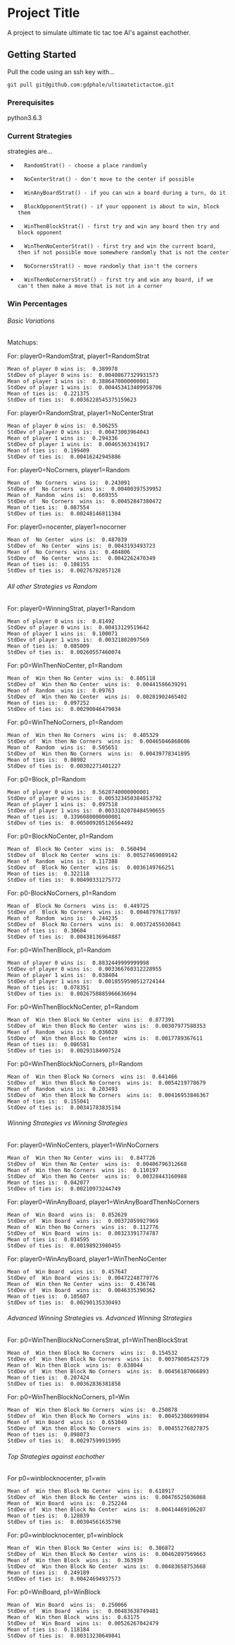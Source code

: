 # Project Title

A project to simulate ultimate tic tac toe AI's against eachother.

## Getting Started

Pull the code using an ssh key with... 

```
git pull git@github.com:gdphale/ultimatetictactoe.git
```

### Prerequisites

python3.6.3



### Current Strategies

strategies are...
*       RandomStrat() - choose a place randomly
*       NoCenterStrat() - don't move to the center if possible
*       WinAnyBoardStrat() - if you can win a board during a turn, do it
*       BlockOpponentStrat() - if your opponent is about to win, block them
*       WinThenBlockStrat() - first try and win any board then try and block opponent
*       WinThenNoCenterStrat() - first try and win the current board, then if not possible move somewhere randomly that is not the center
*       NoCornersStrat() - move randomly that isn't the corners
*       WinThenNoCornersStrat() - first try and win any board, if we can't then make a move that is not in a corner

### Win Percentages

###### Basic Variations

Matchups:

For: player0=RandomStrat, player1=RandomStrat
```
Mean of player 0 wins is:  0.389978
StdDev of player 0 wins is:  0.00408677329931573
Mean of player 1 wins is:  0.3886470000000001
StdDev of player 1 wins is:  0.004453413409958706
Mean of ties is:  0.221375
StdDev of ties is:  0.0036228545375159623
```

For: player0=RandomStrat, player1=NoCenterStrat
```
Mean of player 0 wins is:  0.506255
StdDev of player 0 wins is:  0.00473003964043
Mean of player 1 wins is:  0.294336
StdDev of player 1 wins is:  0.00465363341917
Mean of ties is:  0.199409
StdDev of ties is:  0.00416242945886
```

For: player0=NoCorners, player1=Random
```
Mean of  No Corners  wins is:  0.243091
StdDev of  No Corners  wins is:  0.00400397539952
Mean of  Random  wins is:  0.669355
StdDev of  No Corners  wins is:  0.00452847380472
Mean of ties is:  0.087554
StdDev of ties is:  0.00248146811384
```

For: player0=nocenter, player1=nocorner
```
Mean of  No Center  wins is:  0.487039
StdDev of  No Center  wins is:  0.0043193493723
Mean of  No Corners  wins is:  0.404806
StdDev of  No Center  wins is:  0.0042262470349
Mean of ties is:  0.108155
StdDev of ties is:  0.00276782857128
```

###### All other Strategies vs Random

For: player0=WinningStrat, player1=Random
```
Mean of player 0 wins is:  0.81492
StdDev of player 0 wins is:  0.00413129519642
Mean of player 1 wins is:  0.100071
StdDev of player 1 wins is:  0.00321802097569
Mean of ties is:  0.085009
StdDev of ties is:  0.00260557460074
```

For: p0=WinThenNoCenter, p1=Random
```
Mean of  Win then No Center  wins is:  0.805118
StdDev of  Win then No Center  wins is:  0.00441586639291
Mean of  Random  wins is:  0.09763
StdDev of  Win then No Center  wins is:  0.00281902465402
Mean of ties is:  0.097252
StdDev of ties is:  0.00290046479034
```

For: p0=WinTheNoCorners, p1=Random
```
Mean of  Win then No Corners  wins is:  0.405329
StdDev of  Win then No Corners  wins is:  0.00465046868606
Mean of  Random  wins is:  0.505651
StdDev of  Win then No Corners  wins is:  0.00439778341895
Mean of ties is:  0.08902
StdDev of ties is:  0.00302271401227
```

For: p0=Block, p1=Random
```
Mean of player 0 wins is:  0.5628740000000001
StdDev of player 0 wins is:  0.005323450384853792
Mean of player 1 wins is:  0.097518
StdDev of player 1 wins is:  0.0033102078484590655
Mean of ties is:  0.3396080000000001
StdDev of ties is:  0.005009205126564492
```

For: p0=BlockNoCenter, p1=Random
```
Mean of  Block No Center  wins is:  0.560494
StdDev of  Block No Center  wins is:  0.00527469089142
Mean of  Random  wins is:  0.117388
StdDev of  Block No Center  wins is:  0.0036149766251
Mean of ties is:  0.322118
StdDev of ties is:  0.00490331275772
```

For: p0-BlockNoCorners, p1=Random
```
Mean of  Block No Corners  wins is:  0.449725
StdDev of  Block No Corners  wins is:  0.00487976177697
Mean of  Random  wins is:  0.244235
StdDev of  Block No Corners  wins is:  0.00372455030843
Mean of ties is:  0.30604
StdDev of ties is:  0.00438136964887
```


For: p0=WinThenBlock, p1=Random
```
Mean of player 0 wins is:  0.8832449999999998
StdDev of player 0 wins is:  0.003366760312228955
Mean of player 1 wins is:  0.038404
StdDev of player 1 wins is:  0.0018559590512724144
Mean of ties is:  0.078351
StdDev of ties is:  0.0026750885966636694
```

For: p0=WinThenBlockNoCenter, p1=Random
```
Mean of  Win then Block No Center  wins is:  0.877391
StdDev of  Win then Block No Center  wins is:  0.00307977580353
Mean of  Random  wins is:  0.036028
StdDev of  Win then Block No Center  wins is:  0.0017789367611
Mean of ties is:  0.086581
StdDev of ties is:  0.00293184907524
```

For: p0=WinThenBlockNoCorners, p1=Random
```
Mean of  Win then Block No Corners  wins is:  0.641466
StdDev of  Win then Block No Corners  wins is:  0.0054219778679
Mean of  Random  wins is:  0.203493
StdDev of  Win then Block No Corners  wins is:  0.00416953846367
Mean of ties is:  0.155041
StdDev of ties is:  0.00341783835194
```

###### Winning Strategies vs Winning Strategies

For: player0=WinNoCenters, player1=WinNoCorners
```
Mean of  Win then No Center  wins is:  0.847726
StdDev of  Win then No Center  wins is:  0.00406796312668
Mean of  Win then No Corners  wins is:  0.110197
StdDev of  Win then No Center  wins is:  0.00328443160988
Mean of ties is:  0.042077
StdDev of ties is:  0.00210973244749
```


For: player0=WinAnyBoard, player1=WinAnyBoardThenNoCorners
```
Mean of  Win Board  wins is:  0.852629
StdDev of  Win Board  wins is:  0.00372059927969
Mean of  Win then No Corners  wins is:  0.112776
StdDev of  Win Board  wins is:  0.00323391774787
Mean of ties is:  0.034595
StdDev of ties is:  0.00198923980455
```

For: player0=WinAnyBoard, player1=WinThenNoCenter
```
Mean of  Win Board  wins is:  0.457647
StdDev of  Win Board  wins is:  0.00472248779776
Mean of  Win then No Center  wins is:  0.436746
StdDev of  Win Board  wins is:  0.0046335390362
Mean of ties is:  0.105607
StdDev of ties is:  0.00290135330493
```

###### Advanced Winning Strategies vs. Advanced Winning Strategies

For: p0=WinThenBlockNoCornersStrat, p1=WinThenBlockStrat
```
Mean of  Win then Block No Corners  wins is:  0.154532
StdDev of  Win then Block No Corners  wins is:  0.00379085425729
Mean of  Win then Block  wins is:  0.638044
StdDev of  Win then Block No Corners  wins is:  0.00456187066893
Mean of ties is:  0.207424
StdDev of ties is:  0.00362836381858
```

For: p0=WinThenBlockNoCorners, p1=Win
```
Mean of  Win then Block No Corners  wins is:  0.250878
StdDev of  Win then Block No Corners  wins is:  0.00452308699894
Mean of  Win Board  wins is:  0.651049
StdDev of  Win then Block No Corners  wins is:  0.00455276827875
Mean of ties is:  0.098073
StdDev of ties is:  0.00297599915995
```

###### Top Strategies against eachother

For p0=winblocknocenter, p1=win
```
Mean of  Win then Block No Center  wins is:  0.618917
StdDev of  Win then Block No Center  wins is:  0.00476525036068
Mean of  Win Board  wins is:  0.252244
StdDev of  Win then Block No Center  wins is:  0.00414469106207
Mean of ties is:  0.128839
StdDev of ties is:  0.00304561635798
```

For: p0=winblocknocenter, p1=winblock
```
Mean of  Win then Block No Center  wins is:  0.386872
StdDev of  Win then Block No Center  wins is:  0.00462897569663
Mean of  Win then Block  wins is:  0.363939
StdDev of  Win then Block No Center  wins is:  0.00483658753668
Mean of ties is:  0.249189
StdDev of ties is:  0.00424694937573
```

For: p0=WinBoard, p1=WinBlock
```
Mean of  Win Board  wins is:  0.250066
StdDev of  Win Board  wins is:  0.00483638749481
Mean of  Win then Block  wins is:  0.63175
StdDev of  Win Board  wins is:  0.00526267042479
Mean of ties is:  0.118184
StdDev of ties is:  0.00313230649841
```

